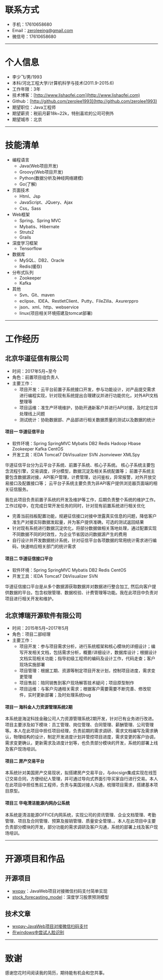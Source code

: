# 联系方式

- 手机：17610658680
- Email：zeroleeing@gmail.com
- 微信号：17610658680

---

# 个人信息

 - 李少飞/男/1993
 - 本科/河北工程大学/计算机科学与技术(2011.9-2015.6)
 - 工作年限：3年
 - 技术博客：[http://www.lishaofei.com](http://www.lishaofei.com)
 - Github：[http://github.com/zerolee1993](http://github.com/zerolee1993)
 - 期望职位：Java工程师
 - 期望薪资：税前月薪18k~22k，特别喜欢的公司可例外
 - 期望城市：北京

---

# 技能清单

- 编程语言
  - Java(Web项目开发)
  - Groovy(Web项目开发)
  - Python(数据分析及神经网络建模)
  - Go(了解)
- 页面技术
  - Html、Jsp
  - JavaScript、JQuery、Ajax
  - Css，Sass
- Web框架
  - Spring、Spring MVC
  - Mybatis、Hibernate
  - Struts2
  - Grails
- 深度学习框架
  - Tensorflow
- 数据库
  - MySQL、DB2、Oracle
  - Redis(缓存)
- 分布式队列
  - Zookeeper
  - Kafka
- 其他
  - Svn、Git、maven
  - eclipse、IDEA、RestletClient、Putty、FileZilla、Axurerppro
  - json、xml、http、webservice
  - linux(项目相关环境搭建及tomcat部署)


---

# 工作经历

## 北京华道征信有限公司
- 时间：2017年5月~至今
- 角色：前置项目组负责人
- 主要工作：
  - 项目开发：云平台前置子系统接口开发，参与功能设计，对产品提交需求进行编程实现，针对现有系统提出合理建议并进行功能优化，对外API文档整理等
  - 项目运维：准生产环境维护，协助开通新客户并进行API对接，及时定位并处理线上问题
  - 测试统计：协助数据部、产品部进行相关数据质量的测试以及数据的统计

#### 项目一 华道征信平台

- 软件环境：Spring SpringMVC Mybatis DB2 Redis Hadoop Hbase Zookeeper Kafka CentOS
- 开发工具：IEDA Tomcat7 DbVisualizer SVN Jsonviewer XMLSpy

华道征信平台分为云平台子系统、前置子系统、核心子系统。
核心子系统主要包含流程引擎，交易调度，评分模型，数据沉淀及相关系统配置等；
前置子系统主要包含数据源对接，API客户管理，计费管理，访问鉴权，异常报警，对外开放交易接口及配置接口等；
云平台子系统主要负责为非API客户提供浏览器页面端的相关征信服务。

我在此项目负责前置子系统的开发及维护等工作，后期负责整个系统的维护工作。工作过程中，在完成日常开发任务的同时，针对现有前置系统进行相关优化
- 完善当前挡板配置功能，规避征信接口对接中泄露真实信息的问题，降低客户准生产对接实际数据发起量，并为客户提供准确，可选的测试返回结果
- 针对现有系统进行数据沉淀优化，将部分数据做相关落地处理，通过配置实现不同数据不同的时效性，为企业节省因访问数据源产生的费用
- 自行设计并开发数据统计系统，针对征信平台各项数据的常用统计需求进行编码，快速响应相关部门的统计需求


#### 项目二 华道征信接口平台

- 软件环境：Spring SpringMVC Mybatis DB2 Redis CentOS
- 开发工具：IEDA Tomcat7 DbVisualizer SVN

华道征信接口平台是从多个数据源获取数据并对数据进行整合加工, 然后向客户提供数据的平台。包含权限管理、数据校验、计费管理等功能。我在此项目中负责对项目进行相关开发和维护。


## 北京博瑞开源软件有限公司
- 时间：2015年5月~2017年5月
- 角色：项目二部经理
- 主要工作：
  - 项目开发：参与项目需求分析，进行系统框架和核心模块的详细设计；编写开发相关文档，包括需求分析，概要/详细设计，数据库设计；根据设计文档实现相关功能；指导初级工程师的编码及设计工作，代码走查；客户现场实施部署
  - 项目管理：根据工期、资源等制定项目开发计划，控制项目进度，需求变更管理
  - 项目售前：陪同销售到客户现场解答技术疑问；项目原型制作
  - 项目运维：与客户沟通相关需求；根据客户需要需要不断完善、修改软件，实时更新部署；及时处理系统bug

#### 项目一 海科金人力资源管理系统2期
本系统是海淀科技金融公司人力资源管理系统2期开发，针对已有业务进行改进。项目主要涉及如下模块：员工管理、岗位管理、合同管理、薪酬管理、公司管理等。本人在此项目中担任项目经理，负责前期的需求调研、需求文档编写及需求确认，物理结构的设计，制定开发进度计划并管控项目进度，需求变更的客户协调，需求变更确认，更新需求及进度计划等，也负责部分模块的开发，系统的部署上线及客户现场培训。

#### 项目二 房产交易平台
本系统针对美国房产交易现状，拟搭建房产交易平台，与docsign集成实现在线签订交易合同，方便经纪人管理，并可通过导向式界面引导买家自行进行交易。本人在此项目中担任售前工程师，负责与美国对接人沟通，梳理项目需求，搭建基本项目原型。

#### 项目三 华电清洁能源内网办公系统
本系统是清洁能源OFFICE内网系统，实现公司的资讯管理、企业文档管理、考勤管理、项目及合同管理、预算及报销管理、质量安全管理、。本人在此项目中主要负责部分模块的开发，部分功能的需求调研及客户沟通，系统的部署上线及客户现场培训。

---

# 开源项目和作品

## 开源项目
- [wxpay](https://github.com/zerolee1993/wxpay)：JavaWeb项目对接微信扫码支付简单实现
- [stock_forecasting_model](https://github.com/zerolee1993/stock_forecasting_model)：深度学习股票预测模型

## 技术文章
- [wxpay-JavaWeb项目对接微信扫码支付](http://www.lishaofei.com/technology/2018/04/26/wxpay.html)
- [在windows中尝试人脸识别](http://www.lishaofei.com/technology/2018/04/26/face-recognition.html)

---

# 致谢
感谢您花时间阅读我的简历，期待能有机会和您共事。
